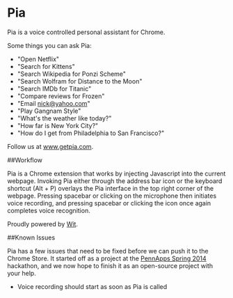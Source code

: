 Pia
===

Pia is a voice controlled personal assistant for Chrome.

Some things you can ask Pia:

- "Open Netflix"
- "Search for Kittens"
- "Search Wikipedia for Ponzi Scheme"
- "Search Wolfram for Distance to the Moon"
- "Search IMDb for Titanic"
- "Compare reviews for Frozen"
- "Email nick@yahoo.com"
- "Play Gangnam Style"
- "What's the weather like today?"
- "How far is New York City?"
- "How do I get from Philadelphia to San Francisco?"

Follow us at www.getpia.com.

##Workflow

Pia is a Chrome extension that works by injecting Javascript into the current webpage. Invoking Pia either through the address bar icon or the keyboard shortcut (Alt + P) overlays the Pia interface in the top right corner of the webpage. Pressing spacebar or clicking on the microphone then initiates voice recording, and pressing spacebar or clicking the icon once again completes voice recognition.

Proudly powered by [Wit](http://wit.ai/ "Wit").

##Known Issues

Pia has a few issues that need to be fixed before we can push it to the Chrome Store. It started off as a project at the [PennApps Spring 2014](http://2014s.pennapps.com/ "PennApps Spring 2014") hackathon, and we now hope to finish it as an open-source project with your help.

- Voice recording should start as soon as Pia is called
